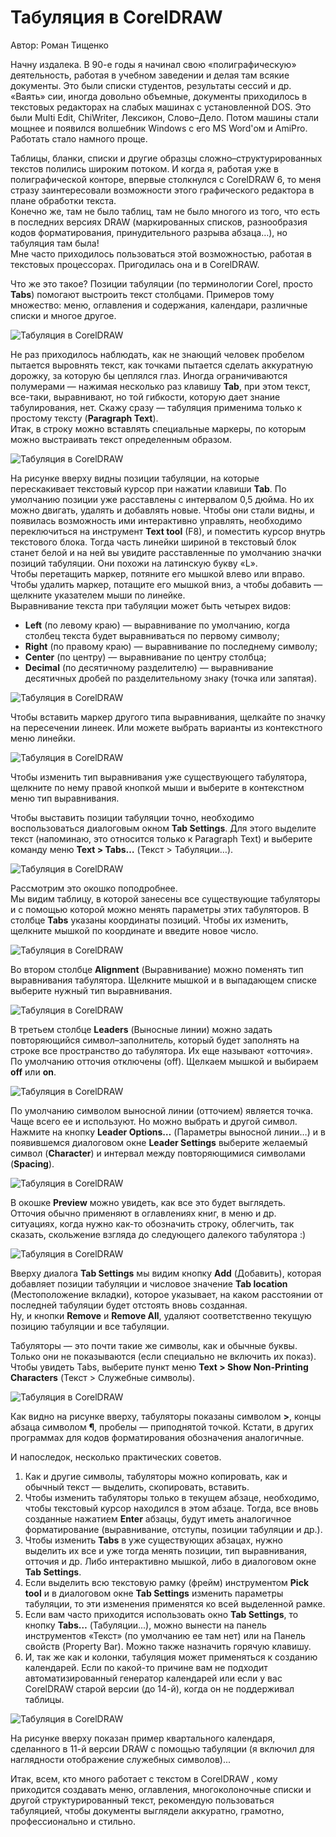 # Табуляция в CorelDRAW

Автор: Роман Тищенко

Начну издалека. В 90-е годы я начинал свою «полиграфическую» деятельность, работая в учебном заведении и делая там всякие документы. Это были списки студентов, результаты сессий и др. «Ваять» сии, иногда довольно объемные, документы приходилось в текстовых редакторах на слабых машинах с установленной DOS. Это были Multi Edit, ChiWriter, Лексикон, Слово–Дело. Потом машины стали мощнее и появился волшебник Windows с его MS Word'ом и AmiPro. Работать стало намного проще.

Таблицы, бланки, списки и другие образцы сложно–структурированных текстов полились широким потоком. И когда я, работая уже в полиграфической конторе, впервые столкнулся с CorelDRAW 6, то меня стразу заинтересовали возможности этого графического редактора в плане обработки текста.  
Конечно же, там не было таблиц, там не было многого из того, что есть в последних версиях DRAW (маркированных списков, разнообразия кодов форматирования, принудительного разрыва абзаца…), но табуляция там была!  
Мне часто приходилось пользоваться этой возможностью, работая в текстовых процессорах. Пригодилась она и в CorelDRAW.

Что же это такое? Позиции табуляции (по терминологии Corel, просто **Tabs**) помогают выстроить текст столбцами. Примеров тому множество: меню, оглавления и содержания, календари, различные списки и многое другое.

![Табуляция в CorelDRAW](./502ebc71-cfbc-4cf8-ab0d-6f1a638cd3b1.png)

Не раз приходилось наблюдать, как не знающий человек пробелом пытается выровнять текст, как точками пытается сделать аккуратную дорожку, за которую бы цеплялся глаз. Иногда ограничиваются полумерами — нажимая несколько раз клавишу **Tab**, при этом текст, все-таки, выравнивают, но той гибкости, которую дает знание табулирования, нет. Скажу сразу — табуляция применима только к простому тексту (**Paragraph Text**).  
Итак, в строку можно вставлять специальные маркеры, по которым можно выстраивать текст определенным образом.

![Табуляция в CorelDRAW](./c5b7a586-0ff9-47fd-b36d-e68b1d176b43.png)

На рисунке вверху видны позиции табуляции, на которые перескакивает текстовый курсор при нажатии клавиши **Tab**. По умолчанию позиции уже расставлены с интервалом 0,5 дюйма. Но их можно двигать, удалять и добавлять новые. Чтобы они стали видны, и появилась возможность ими интерактивно управлять, необходимо переключиться на инструмент **Text tool** (F8), и поместить курсор внутрь текстового блока. Тогда часть линейки шириной в текстовый блок станет белой и на ней вы увидите расставленные по умолчанию значки позиций табуляции. Они похожи на латинскую букву «L».  
Чтобы перетащить маркер, потяните его мышкой влево или вправо. Чтобы удалить маркер, потащите его мышкой вниз, а чтобы добавить — щелкните указателем мыши по линейке.  
Выравнивание текста при табуляции может быть четырех видов:

*   **Left** (по левому краю) — выравнивание по умолчанию, когда столбец текста будет выравниваться по первому символу;
*   **Right** (по правому краю) — выравнивание по последнему символу;
*   **Center** (по центру) — выравнивание по центру столбца;
*   **Decimal** (по десятичному разделителю) — выравнивание десятичных дробей по разделительному знаку (точка или запятая).

![Табуляция в CorelDRAW](./7c7d3008-973c-4780-b752-340de2937998.png)

Чтобы вставить маркер другого типа выравнивания, щелкайте по значку на пересечении линеек. Или можете выбрать варианты из контекстного меню линейки.

![Табуляция в CorelDRAW](./41727ea2-0fb7-4116-b19d-fecca2044e9a.png)

Чтобы изменить тип выравнивания уже существующего табулятора, щелкните по нему правой кнопкой мыши и выберите в контекстном меню тип выравнивания.

Чтобы выставить позиции табуляции точно, необходимо воспользоваться диалоговым окном **Tab Settings**. Для этого выделите текст (напоминаю, это относится только к Paragraph Text) и выберите команду меню **Text > Tabs…** (Текст > Табуляции…).

![Табуляция в CorelDRAW](./71b6618f-ea70-446c-8cff-58a47ab70e66.png)

Рассмотрим это окошко поподробнее.  
Мы видим таблицу, в которой занесены все существующие табуляторы и с помощью которой можно менять параметры этих табуляторов. В столбце **Tabs** указаны координаты позиций. Чтобы их изменить, щелкните мышкой по координате и введите новое число.

![Табуляция в CorelDRAW](./ebf0c59e-cbdf-4322-b85f-969dbe427ec8.png)

Во втором столбце **Alignment** (Выравнивание) можно поменять тип выравнивания табулятора. Щелкните мышкой и в выпадающем списке выберите нужный тип выравнивания.

![Табуляция в CorelDRAW](./f0542eb1-6e01-41fa-a34a-18b59039ec54.png)

В третьем столбце **Leaders** (Выносные линии) можно задать повторяющийся символ–заполнитель, который будет заполнять на строке все пространство до табулятора. Их еще называют «отточия». По умолчанию отточия отключены (off). Щелкаем мышкой и выбираем **off** или **on**.

![Табуляция в CorelDRAW](./318ea81a-5d9e-4209-bc8b-368e19e90c94.png)

По умолчанию символом выносной линии (отточием) является точка. Чаще всего ее и используют. Но можно выбрать и другой символ. Нажмите на кнопку **Leader Options…** (Параметры выносной линии…) и в появившемся диалоговом окне **Leader Settings** выберите желаемый символ (**Character**) и интервал между повторяющимися символами (**Spacing**).

![Табуляция в CorelDRAW](./fb7811e3-34fa-4b2e-b921-cb738e25d94c.png)

В окошке **Preview** можно увидеть, как все это будет выглядеть.  
Отточия обычно применяют в оглавлениях книг, в меню и др. ситуациях, когда нужно как-то обозначить строку, облегчить, так сказать, скольжение взгляда до следующего далекого табулятора :)

![Табуляция в CorelDRAW](./0cc473bf-e140-4d51-9e3a-27550c3e8cbe.png)

Вверху диалога **Tab Settings** мы видим кнопку **Add** (Добавить), которая добавляет позиции табуляции и числовое значение **Tab location** (Местоположение вкладки), которое указывает, на каком расстоянии от последней табуляции будет отстоять вновь созданная.  
Ну, и кнопки **Remove** и **Remove All**, удаляют соответственно текущую позицию табуляции и все табуляции.

Табуляторы — это почти такие же символы, как и обычные буквы. Только они не показываются (если специально не включить их показ). Чтобы увидеть Tabs, выберите пункт меню **Text > Show Non-Printing Characters** (Текст > Служебные символы).

![Табуляция в CorelDRAW](./5c1edb99-9022-416d-b9fa-cc759bda6049.png)

Как видно на рисунке вверху, табуляторы показаны символом **>**, концы абзаца символом **¶**, пробелы — приподнятой точкой. Кстати, в других программах для кодов форматирования обозначения аналогичные.

И напоследок, несколько практических советов.

1.  Как и другие символы, табуляторы можно копировать, как и обычный текст — выделить, скопировать, вставить.
2.  Чтобы изменить табуляторы только в текущем абзаце, необходимо, чтобы текстовый курсор находился в этом абзаце. Тогда, все вновь созданные нажатием **Enter** абзацы, будут иметь аналогичное форматирование (выравнивание, отступы, позиции табуляции и др.).
3.  Чтобы изменить **Tabs** в уже существующих абзацах, нужно выделить их все и уже тогда менять позиции, тип выравнивания, отточия и др. Либо интерактивно мышкой, либо в диалоговом окне **Tab Settings**.
4.  Если выделить всю текстовую рамку (фрейм) инструментом **Pick tool** и в диалоговом окне **Tab Settings** изменить параметры табуляции, то эти изменения применятся ко всей выделенной рамке.
5.  Если вам часто приходится использовать окно **Tab Settings**, то кнопку **Tabs…** (Табуляции...), можно вынести на панель инструментов «Текст» (по умолчанию ее там нет) или на Панель свойств (Property Bar). Можно также назначить горячую клавишу.
6.  И, так же как и колонки, табуляция может применяться к созданию календарей. Если по какой-то причине вам не подходит автоматизированный генератор календарей или если у вас CorelDRAW старой версии (до 14-й), когда он не поддерживал таблицы.

![Табуляция в CorelDRAW](./e5da6cbc-20c3-44f7-b237-eb73890eb3d9.png)

На рисунке вверху показан пример квартального календаря, сделанного в 11-й версии DRAW с помощью табуляции (я включил для наглядности отображение служебных символов)...

Итак, всем, кто много работает с текстом в CorelDRAW , кому приходится создавать меню, оглавления, многоколоночные списки и другой структурированный текст, рекомендую пользоваться табуляцией, чтобы документы выглядели аккуратно, грамотно, профессионально и стильно.